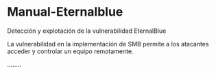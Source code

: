 # Manual-Eternalblue
Detección y explotación de la vulnerabilidad EternalBlue

La vulnerabilidad en la implementación de SMB permite a los atacantes acceder y controlar un equipo remotamente.


........